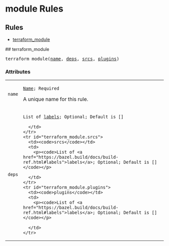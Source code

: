 
<!---
Documentation generated by Skydoc
-->
<h1>module Rules</h1>


<nav class="toc">
  <h2>Rules</h2>
  <ul>
    <li><a href="#terraform_module">terraform_module</a></li>
  </ul>
</nav>
<a name="terraform_module"></a>
## terraform_module

<pre>
terraform_module(<a href="#terraform_module.name">name</a>, <a href="#terraform_module.deps">deps</a>, <a href="#terraform_module.srcs">srcs</a>, <a href="#terraform_module.plugins">plugins</a>)
</pre>




<a name="terraform_module_args"></a>
### Attributes


<table class="params-table">
  <colgroup>
    <col class="col-param" />
    <col class="col-description" />
  </colgroup>
  <tbody>
    <tr id="terraform_module.name">
      <td><code>name</code></td>
      <td>
        <p><code><a href="https://bazel.build/docs/build-ref.html#name">Name</a>; Required</code></p>
        <p>A unique name for this rule.</p>
      </td>
    </tr>
    <tr id="terraform_module.deps">
      <td><code>deps</code></td>
      <td>
        <p><code>List of <a href="https://bazel.build/docs/build-ref.html#labels">labels</a>; Optional; Default is []</code></p>
        
      </td>
    </tr>
    <tr id="terraform_module.srcs">
      <td><code>srcs</code></td>
      <td>
        <p><code>List of <a href="https://bazel.build/docs/build-ref.html#labels">labels</a>; Optional; Default is []</code></p>
        
      </td>
    </tr>
    <tr id="terraform_module.plugins">
      <td><code>plugins</code></td>
      <td>
        <p><code>List of <a href="https://bazel.build/docs/build-ref.html#labels">labels</a>; Optional; Default is []</code></p>
        
      </td>
    </tr>
  </tbody>
</table>

